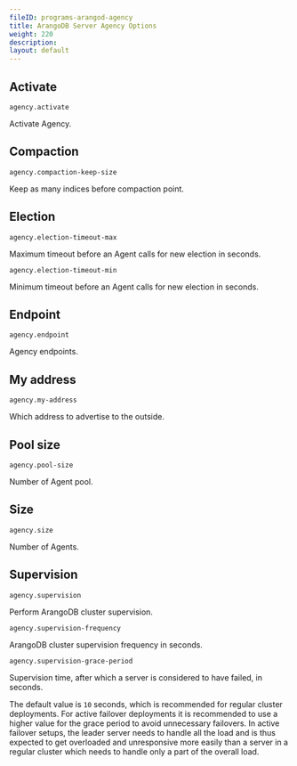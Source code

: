 ```yaml
---
fileID: programs-arangod-agency
title: ArangoDB Server Agency Options
weight: 220
description: 
layout: default
---
```

## Activate

`agency.activate`

Activate Agency.

## Compaction

`agency.compaction-keep-size`

Keep as many indices before compaction point. 

## Election

`agency.election-timeout-max`

Maximum timeout before an Agent calls for new election in seconds.

`agency.election-timeout-min`

Minimum timeout before an Agent calls for new election in seconds.

## Endpoint

`agency.endpoint`

Agency endpoints.

## My address

`agency.my-address`

Which address to advertise to the outside. 

## Pool size

`agency.pool-size`

Number of Agent pool.

## Size

`agency.size`

Number of Agents.

## Supervision

`agency.supervision`

Perform ArangoDB cluster supervision.

`agency.supervision-frequency`

ArangoDB cluster supervision frequency in seconds.

`agency.supervision-grace-period`

Supervision time, after which a server is considered to have failed, in seconds. 

The default value is `10` seconds, which is recommended for regular cluster deployments.
For active failover deployments it is recommended to use a higher value for the grace
period to avoid unnecessary failovers. In active failover setups, the leader server needs 
to handle all the load and is thus expected to get overloaded and unresponsive more easily 
than a server in a regular cluster which needs to handle only a part of the overall load.
